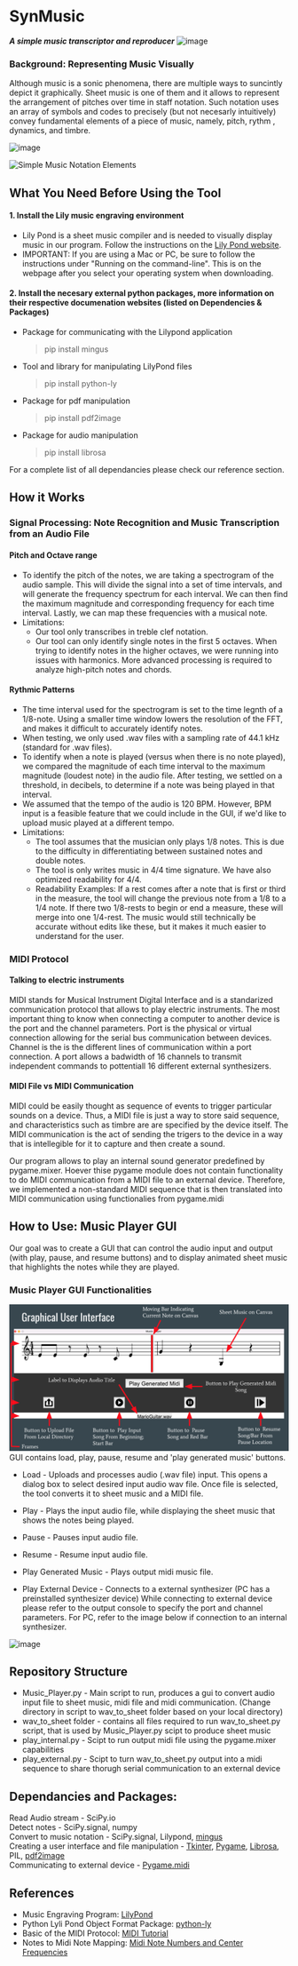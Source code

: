 # SynMusic
_**A simple music transcriptor and reproducer**_
![image](https://user-images.githubusercontent.com/20881669/204862511-7b64966e-dd5b-43d5-8e9f-26f672b4a755.png)

### Background: Representing Music Visually 
Although music is a sonic phenomena, there are multiple ways to suncintly depict it graphically. Sheet music is one of them and it allows to represent the arrangement of pitches over time in staff notation. Such notation uses an array of symbols and codes to precisely (but not necesarly intuitively) convey fundamental elements of a piece of music, namely, pitch, rythm , dynamics, and timbre.

![image](https://user-images.githubusercontent.com/20881669/199405616-928f35ca-6f92-4c2d-901e-33b310f2c60a.png)

![Simple Music Notation Elements](https://user-images.githubusercontent.com/20881669/199398114-b406ef6f-548c-4a37-99ca-99a2b33f67b5.png)


## What You Need Before Using the Tool
#### 1. Install the Lily music engraving environment 
  * Lily Pond is a sheet music compiler and is needed to visually display music in our program. Follow the instructions on the [Lily Pond website](https://lilypond.org/download.html).
   * IMPORTANT: If you are using a Mac or PC, be sure to follow the instructions under "Running on the command-line". This is on the webpage after you select your operating system when downloading.
#### 2. Install the necesary external python packages, more information on their respective documenation websites (listed on Dependencies & Packages)
  * Package for communicating with the Lilypond application
    > pip install mingus
  * Tool and library for manipulating LilyPond files 
    > pip install python-ly
  * Package for pdf manipulation 
    > pip install pdf2image
  * Package for audio manipulation
    > pip install librosa
   
   For a complete list of all dependancies please check our reference section. 

## How it Works
### Signal Processing: Note Recognition and Music Transcription from an Audio File
#### Pitch and Octave range
 * To identify the pitch of the notes, we are taking a spectrogram of the audio sample. This will divide the signal into a set of time intervals, and will generate the frequency spectrum for each interval. We can then find the maximum magnitude and corresponding frequency for each time interval. Lastly, we can map these frequencies with a musical note.
 * Limitations:
   - Our tool only transcribes in treble clef notation.
   - Our tool can only identify single notes in the first 5 octaves. When trying to identify notes in the higher octaves, we were running into issues with harmonics. More advanced processing is required to analyze high-pitch notes and chords.
#### Rythmic Patterns
 * The time interval used for the spectrogram is set to the time legnth of a 1/8-note. Using a smaller time window lowers the resolution of the FFT, and makes it difficult to accurately identify notes.
 * When testing, we only used .wav files with a sampling rate of 44.1 kHz (standard for .wav files).
 * To identify when a note is played (versus when there is no note played), we compared the magnitude of each time interval to the maximum magnitude (loudest note) in the audio file. After testing, we settled on a threshold, in decibels, to determine if a note was being played in that interval.
 * We assumed that the tempo of the audio is 120 BPM. However, BPM input is a feasible feature that we could include in the GUI, if we'd like to upload music played at a different tempo.
 * Limitations:
   * The tool assumes that the musician only plays 1/8 notes. This is due to the difficulty in differentiating between sustained notes and double notes.
   * The tool is only writes music in 4/4 time signature. We have also optimized readability for 4/4. 
   - Readability Examples: If a rest comes after a note that is first or third in the measure, the tool will change the previous note from a 1/8 to a 1/4 note. If there two 1/8-rests to begin or end a measure, these will merge into one 1/4-rest. The music would still technically be accurate without edits like these, but it makes it much easier to understand for the user.

### MIDI Protocol
#### Talking to electric instruments
MIDI stands for Musical Instrument Digital Interface and is a standarized communication protocol that allows to play electric instruments. The most important thing to know when connecting a computer to another device is the port and the channel parameters. Port is the physical or virtual connection allowing for the serial bus communication between devices. Channel is the is the different lines of communication within a port connection. A port allows a badwidth of 16 channels to transmit independent commands to pottentiall 16 different external synthesizers. 
#### MIDI File vs MIDI Communication
MIDI could be easily thought as sequence of events to trigger particular sounds on a device. Thus, a MIDI file is just a way to store said sequence, and characteristics such as timbre are are specified by the device itself. The MIDI communication is the act of sending the trigers to the device in a way that is intellegible for it to capture and then create a sound. 

Our program allows to play an internal sound generator predefined by pygame.mixer. Hoever thise pygame module does not contain functionality to do MIDI communication from a MIDI file to an external device. Therefore, we implemented a non-standard MIDI sequence that is then translated into MIDI communication using functionalies from pygame.midi

## How to Use: Music Player GUI
Our goal was to create a GUI that can control the audio input and output (with play, pause, and resume buttons) and to display animated sheet music that highlights the notes while they are played.

### Music Player GUI Functionalities 
![GUI Image](Images/GUI.png)  
GUI contains load, play, pause, resume and 'play generated music' buttons.  
 * Load - Uploads and processes audio (.wav file) input. This opens a dialog box to select desired input audio wav file. Once file is selected, the tool converts it to sheet music and a MIDI file.  
 * Play - Plays the input audio file, while displaying the sheet music that shows the notes being played.  
 * Pause - Pauses input audio file.  
 * Resume - Resume input audio file.  
 * Play Generated Music - Plays output midi music file.
 
 * Play External Device - Connects to a external synthesizer (PC has a preinstalled synthesizer device)
While connecting to external device please refer to the output console to specify the port and channel parameters. For PC, refer to the image below if connection to an internal synthesizer. 
 
 ![image](https://user-images.githubusercontent.com/20881669/205015998-1083d98e-74d8-49ae-91e1-a43eecfa5754.png)

## Repository Structure
 * Music_Player.py - Main script to run, produces a gui to convert audio input file to sheet music, midi file and midi communication. (Change directory in script to wav_to_sheet folder based on your local directory)
 * wav_to_sheet folder - contains all files required to run wav_to_sheet.py script, that is used by Music_Player.py scipt to produce sheet music
 * play_internal.py - Scipt to run output midi file using the pygame.mixer capabilities
 * play_external.py - Scipt to turn wav_to_sheet.py output into a midi sequence to share thorugh serial communication to an external device
 
## Dependancies and Packages:
Read Audio stream - SciPy.io  
Detect notes - SciPy.signal, numpy  
Convert to music notation - SciPy.signal, Lilypond, [mingus](https://bspaans.github.io/python-mingus/)  
Creating a user interface and file manipulation - [Tkinter](https://docs.python.org/3/library/tkinter.html), [Pygame](https://www.pygame.org/wiki/about), [Librosa](https://librosa.org/doc/latest/index.html), PIL, [pdf2image](https://pypi.org/project/pdf2image/)  
Communicating to external device - [Pygame.midi](https://www.pygame.org/docs/ref/midi.html)
 
##  References
- Music Engraving Program: [LilyPond](http://lilypond.org/doc/v2.22/Documentation/learning/simple-notation)
- Python Lyli Pond Object Format Package: [python-ly](https://pypi.org/project/python-ly/)
- Basic of the MIDI Protocol: [MIDI Tutorial](https://www.cs.cmu.edu/~music/cmsip/readings/MIDI%20tutorial%20for%20programmers.html) 
- Notes to Midi Note Mapping: [Midi Note Numbers and Center Frequencies](https://www.inspiredacoustics.com/en/MIDI_note_numbers_and_center_frequencies)

